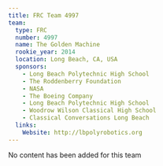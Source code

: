 ```yaml
---
title: FRC Team 4997
team:
  type: FRC
  number: 4997
  name: The Golden Machine
  rookie_year: 2014
  location: Long Beach, CA, USA
  sponsors:
    - Long Beach Polytechnic High School
    - The Roddenberry Foundation
    - NASA
    - The Boeing Company
    - Long Beach Polytechnic High School
    - Woodrow Wilson Classical High School
    - Classical Conversations Long Beach
  links:
    Website: http://lbpolyrobotics.org
---
```

No content has been added for this team